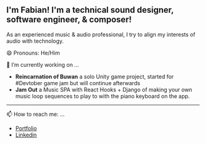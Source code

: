 ##  I'm Fabian! I'm a technical sound designer, software engineer, & composer!

 As an experienced music & audio professional, I try to align my interests of audio with technology.
 
😄 Pronouns: He/Him

🔭 I’m currently working on ...
- **Reincarnation of Buwan** a solo Unity game project, started for #Devtober game jam but will continue afterwards
- **Jam Out** a Music SPA with React Hooks + Django of making your own music loop sequences to play to with the piano keyboard on the app.
-------------------
📫 How to reach me: ...
- [Portfolio](https://fabian-fabro.netlify.app/)
- [Linkedin](https://www.linkedin.com/in/fabian-fabro)


<!--
**Fihra/Fihra** is a ✨ _special_ ✨ repository because its `README.md` (this file) appears on your GitHub profile.


Here are some ideas to get you started:



- 👯 I’m looking to collaborate on ...
- 🤔 I’m looking for help with ...
- 💬 Ask me about ...


- ⚡ Fun fact: ...
-->
